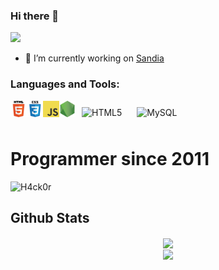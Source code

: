 ### Hi there 👋

<img align="midle" src="https://img.itch.zone/aW1nLzYxNTk1NTQucG5n/original/iOQOV4.png"/>

- 🔭 I’m currently working on [Sandia](https://jack9988dev.itch.io/sandia)


### Languages and Tools:

<img align="left" alt="HTML5" width="26px" src="https://raw.githubusercontent.com/github/explore/80688e429a7d4ef2fca1e82350fe8e3517d3494d/topics/html/html.png" />
<img align="left" alt="CSS3" width="26px" src="https://raw.githubusercontent.com/github/explore/80688e429a7d4ef2fca1e82350fe8e3517d3494d/topics/css/css.png" />
<img align="left" alt="JavaScript" width="26px" src="https://raw.githubusercontent.com/github/explore/80688e429a7d4ef2fca1e82350fe8e3517d3494d/topics/javascript/javascript.png" />
<img style="margin: 10px" src="https://profilinator.rishav.dev/skills-assets/html5-original-wordmark.svg" alt="HTML5" height="50" />  
<img style="margin: 10px" src="https://profilinator.rishav.dev/skills-assets/mysql-original-wordmark.svg" alt="MySQL" height="50" />  
<img align="left" alt="Node.js" width="26px" src="https://raw.githubusercontent.com/github/explore/80688e429a7d4ef2fca1e82350fe8e3517d3494d/topics/nodejs/nodejs.png" />

# Programmer since 2011

<img width="964" alt="H4ck0r" src="https://media.giphy.com/media/xT9IgzoKnwFNmISR8I/giphy.gif">

## Github Stats  
<div align="center"><img src="https://github-readme-stats.vercel.app/api?username=boypro8&show_icons=true&count_private=true&hide_border=true" align="center" /></div>  

<div align="center">
<img src="https://komarev.com/ghpvc/?username=Sir-wolf&&style=flat-square" align="center" />
</div>

<br />
<br />
